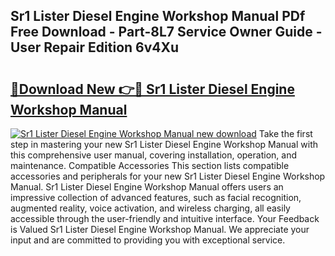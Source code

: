 ## Sr1 Lister Diesel Engine Workshop Manual PDf Free Download - Part-8L7 Service Owner Guide - User Repair Edition 6v4Xu

# <h2><a href="http://bc48843.oget.top/?id=Sr1+Lister+Diesel+Engine+Workshop+Manual">🔗Download New 👉🔴 Sr1 Lister Diesel Engine Workshop Manual</a></h2>

[![Sr1 Lister Diesel Engine Workshop Manual new download](https://i.imgur.com/5g1atiW.png)](http://bc48843.oget.top/?id=Sr1+Lister+Diesel+Engine+Workshop+Manual)
Take the first step in mastering your new Sr1 Lister Diesel Engine Workshop Manual with this comprehensive user manual, covering installation, operation, and maintenance. Compatible Accessories This section lists compatible accessories and peripherals for your new Sr1 Lister Diesel Engine Workshop Manual. Sr1 Lister Diesel Engine Workshop Manual offers users an impressive collection of advanced features, such as facial recognition, augmented reality, voice activation, and wireless charging, all easily accessible through the user-friendly and intuitive interface. Your Feedback is Valued Sr1 Lister Diesel Engine Workshop Manual. We appreciate your input and are committed to providing you with exceptional service.
